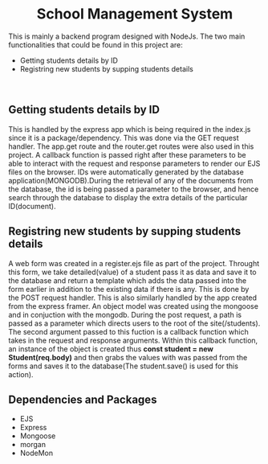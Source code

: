 <h1 align="center">School Management System</h1>
This is mainly a backend program designed with NodeJs. The two main functionalities that could be found in this 
project are:
<ul>
  <li>Getting students details by ID</li>
  <li>Registring new students by supping students details</li>
</ul> <br>


<h2>Getting students details by ID</h2>
This is handled by the express app which is being required in the index.js since it is a package/dependency.
This was done via the GET request handler. The app.get route and the router.get routes were also used in this project. 
A callback function is passed right after these parameters to be able to interact with the request and response parameters 
to render our EJS files on the browser. IDs were automatically generated by the database application(MONGODB).During the retrieval of 
any of the documents from the database, the id is being passed a parameter to the browser, and hence search through the 
database to display the extra details of the particular ID(document). <br>

<h2>Registring new students by supping students details</h2>
A web form was created in a register.ejs file as part of the project. Throught this form, we take detailed(value) of a student 
pass it as data and save it to the database and return a template which adds the data passed into the form earlier in addition to the 
existing data if there is any. This is done by the POST request handler. This is also similarly handled by the app created from the express framer.
An object model was created using the mongoose and in conjuction with the mongodb. During the post request, a path is passed 
as a parameter which directs users to the root of the site(/students). The second argument passed to this fuction 
is a callback function which takes in the request and response arguments. Within this callback function, an instance of the 
object is created thus <b>const student = new Student(req.body)</b> and then grabs the values with was passed from the forms 
and saves it to the database(The student.save() is used for this action).



<h2>Dependencies and Packages</h2>
<ul>
  <li>EJS</li>
  <li>Express</li>
  <li>Mongoose</li>
  <li>morgan</li>
  <li>NodeMon</li>
</ul>
